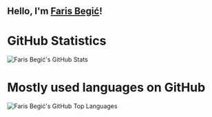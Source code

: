 ## Hello, I'm <a href="https://farisbegic.live" target="_blank">Faris Begić</a>!

<a href="https://twitter.com/fabegic" target="_blank"><i class="fab fa-twitter" width="22px"></i></a>


# GitHub Statistics

![Faris Begić's GitHub Stats](https://github-readme-stats.vercel.app/api?username=farisbegic&show_icons=true&hide_border=true) <br />

# Mostly used languages on GitHub
![Faris Begić's GitHub Top Languages](https://github-readme-stats.vercel.app/api/top-langs/?username=farisbegic&hide=html)
